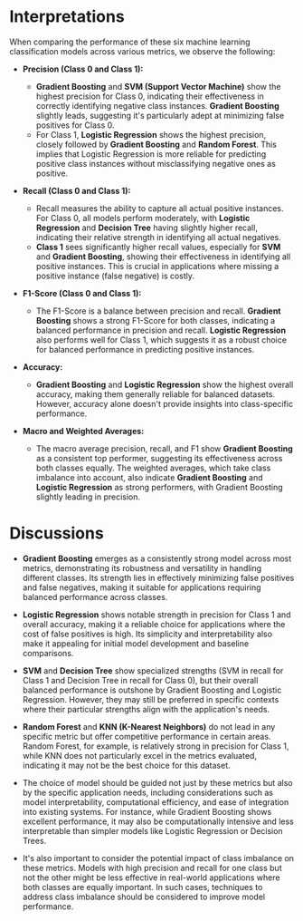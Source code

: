 # Interpretations

When comparing the performance of these six machine learning classification models across various metrics, we observe the following:

- **Precision (Class 0 and Class 1):**
  - **Gradient Boosting** and **SVM (Support Vector Machine)** show the highest precision for Class 0, indicating their effectiveness in correctly identifying negative class instances. **Gradient Boosting** slightly leads, suggesting it's particularly adept at minimizing false positives for Class 0.
  - For Class 1, **Logistic Regression** shows the highest precision, closely followed by **Gradient Boosting** and **Random Forest**. This implies that Logistic Regression is more reliable for predicting positive class instances without misclassifying negative ones as positive.

- **Recall (Class 0 and Class 1):**
  - Recall measures the ability to capture all actual positive instances. For Class 0, all models perform moderately, with **Logistic Regression** and **Decision Tree** having slightly higher recall, indicating their relative strength in identifying all actual negatives.
  - **Class 1** sees significantly higher recall values, especially for **SVM** and **Gradient Boosting**, showing their effectiveness in identifying all positive instances. This is crucial in applications where missing a positive instance (false negative) is costly.

- **F1-Score (Class 0 and Class 1):**
  - The F1-Score is a balance between precision and recall. **Gradient Boosting** shows a strong F1-Score for both classes, indicating a balanced performance in precision and recall. **Logistic Regression** also performs well for Class 1, which suggests it as a robust choice for balanced performance in predicting positive instances.

- **Accuracy:**
  - **Gradient Boosting** and **Logistic Regression** show the highest overall accuracy, making them generally reliable for balanced datasets. However, accuracy alone doesn't provide insights into class-specific performance.

- **Macro and Weighted Averages:**
  - The macro average precision, recall, and F1 show **Gradient Boosting** as a consistent top performer, suggesting its effectiveness across both classes equally. The weighted averages, which take class imbalance into account, also indicate **Gradient Boosting** and **Logistic Regression** as strong performers, with Gradient Boosting slightly leading in precision.

# Discussions

- **Gradient Boosting** emerges as a consistently strong model across most metrics, demonstrating its robustness and versatility in handling different classes. Its strength lies in effectively minimizing false positives and false negatives, making it suitable for applications requiring balanced performance across classes.
  
- **Logistic Regression** shows notable strength in precision for Class 1 and overall accuracy, making it a reliable choice for applications where the cost of false positives is high. Its simplicity and interpretability also make it appealing for initial model development and baseline comparisons.

- **SVM** and **Decision Tree** show specialized strengths (SVM in recall for Class 1 and Decision Tree in recall for Class 0), but their overall balanced performance is outshone by Gradient Boosting and Logistic Regression. However, they may still be preferred in specific contexts where their particular strengths align with the application's needs.

- **Random Forest** and **KNN (K-Nearest Neighbors)** do not lead in any specific metric but offer competitive performance in certain areas. Random Forest, for example, is relatively strong in precision for Class 1, while KNN does not particularly excel in the metrics evaluated, indicating it may not be the best choice for this dataset.

- The choice of model should be guided not just by these metrics but also by the specific application needs, including considerations such as model interpretability, computational efficiency, and ease of integration into existing systems. For instance, while Gradient Boosting shows excellent performance, it may also be computationally intensive and less interpretable than simpler models like Logistic Regression or Decision Trees.

- It's also important to consider the potential impact of class imbalance on these metrics. Models with high precision and recall for one class but not the other might be less effective in real-world applications where both classes are equally important. In such cases, techniques to address class imbalance should be considered to improve model performance.
